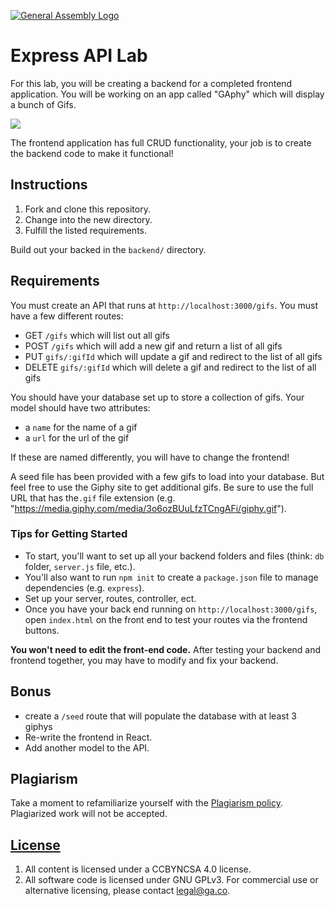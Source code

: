 [![General Assembly Logo](https://camo.githubusercontent.com/1a91b05b8f4d44b5bbfb83abac2b0996d8e26c92/687474703a2f2f692e696d6775722e636f6d2f6b6538555354712e706e67)](https://generalassemb.ly/education/web-development-immersive)

# Express API Lab

For this lab, you will be creating a backend for a completed frontend
application. You will be working on an app called "GAphy" which will display
a bunch of Gifs.

![](images/gaphy.png)

The frontend application has full CRUD functionality, your job is to create the
backend code to make it functional!

## Instructions

1. Fork and clone this repository.
1. Change into the new directory.
1. Fulfill the listed requirements.

Build out your backed in the `backend/` directory.

## Requirements

You must create an API that runs at `http://localhost:3000/gifs`. You must have
a few different routes:

* GET `/gifs` which will list out all gifs
* POST `/gifs` which will add a new gif and return a list of all gifs
* PUT `gifs/:gifId` which will update a gif and redirect to the list of all gifs
* DELETE `gifs/:gifId` which will delete a gif and redirect to the list of all gifs

You should have your database set up to store a collection of gifs. Your model
should have two attributes:

* a `name` for the name of a gif
* a `url` for the url of the gif

If these are named differently, you will have to change the frontend!

A seed file has been provided with a few gifs to load into your database.  But feel free to use the Giphy site to get additional gifs. Be sure to use the full URL that has the`.gif` file extension (e.g.
"https://media.giphy.com/media/3o6ozBUuLfzTCngAFi/giphy.gif").

### Tips for Getting Started

* To start, you'll want to set up all your backend folders and files (think: `db` folder, `server.js` file, etc.).
* You'll also want to run `npm init` to create a `package.json` file to manage dependencies (e.g. `express`).
* Set up your server, routes, controller, ect.
* Once you have your back end running on `http://localhost:3000/gifs`, open `index.html` on the front end to test your routes via the frontend buttons.

**You won't need to edit the front-end code.** After testing your backend
and frontend together, you may have to modify and fix your backend.

## Bonus

* create a `/seed` route that will populate the database with at least 3 giphys
* Re-write the frontend in React.
* Add another model to the API.

## Plagiarism

Take a moment to refamiliarize yourself with the [Plagiarism policy](https://git.generalassemb.ly/DC-WDI/Administrative/blob/master/plagiarism.md). Plagiarized work will not be accepted.

## [License](LICENSE)

1.  All content is licensed under a CC­BY­NC­SA 4.0 license.
1.  All software code is licensed under GNU GPLv3. For commercial use or
    alternative licensing, please contact legal@ga.co.
